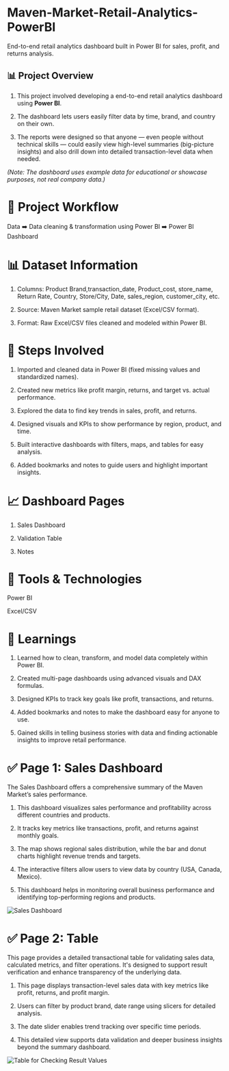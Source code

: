 # Maven-Market-Retail-Analytics-PowerBI
End-to-end retail analytics dashboard built in Power BI for sales, profit, and returns analysis.

## 📊 Project Overview
1. This project involved developing a end-to-end retail analytics dashboard using **Power BI**.

2. The dashboard lets users easily filter data by time, brand, and country on their own.

3. The reports were designed so that anyone — even people without technical skills — could easily view high-level summaries (big-picture insights) and also drill down into detailed transaction-level data when needed.

*(Note: The dashboard uses example data for educational or showcase purposes, not real company data.)*

# 📌 Project Workflow
Data ➡️ Data cleaning & transformation using Power BI ➡️ Power BI Dashboard

# 📊 Dataset Information
1. Columns: Product Brand,transaction_date, Product_cost, store_name, Return Rate, Country, Store/City, Date, sales_region, customer_city, etc.

2. Source: Maven Market sample retail dataset (Excel/CSV format).

3. Format: Raw Excel/CSV files cleaned and modeled within Power BI.

# 🔧 Steps Involved 

1. Imported and cleaned data in Power BI (fixed missing values and standardized names).

2. Created new metrics like profit margin, returns, and target vs. actual performance.

3. Explored the data to find key trends in sales, profit, and returns.

4. Designed visuals and KPIs to show performance by region, product, and time.

5. Built interactive dashboards with filters, maps, and tables for easy analysis.

6. Added bookmarks and notes to guide users and highlight important insights.

# 📈 Dashboard Pages

1. Sales Dashboard
   
2. Validation Table

3. Notes

# 🚀 Tools & Technologies

Power BI 

Excel/CSV

# 🧠 Learnings 

1. Learned how to clean, transform, and model data completely within Power BI.

2. Created multi-page dashboards using advanced visuals and DAX formulas.

3. Designed KPIs to track key goals like profit, transactions, and returns.

4. Added bookmarks and notes to make the dashboard easy for anyone to use.

5. Gained skills in telling business stories with data and finding actionable insights to improve retail performance.

# ✅ Page 1: Sales Dashboard
The Sales Dashboard offers a comprehensive summary of the Maven Market’s sales performance.

1. This dashboard visualizes sales performance and profitability across different countries and products.

2. It tracks key metrics like transactions, profit, and returns against monthly goals.

3. The map shows regional sales distribution, while the bar and donut charts highlight revenue trends and targets.

4. The interactive filters allow users to view data by country (USA, Canada, Mexico).

5. This dashboard helps in monitoring overall business performance and identifying top-performing regions and products.

![Sales Dashboard](gifs/Sales_Dashboard.gif)

# ✅ Page 2: Table 

This page provides a detailed transactional table for validating sales data, calculated metrics, and filter operations. It's designed to support result verification and enhance transparency of the underlying data.

1. This page displays transaction-level sales data with key metrics like profit, returns, and profit margin.

2. Users can filter by product brand, date range using slicers for detailed analysis.

3. The date slider enables trend tracking over specific time periods.

4. This detailed view supports data validation and deeper business insights beyond the summary dashboard.

![Table for Checking Result Values](gifs/Table.gif)
